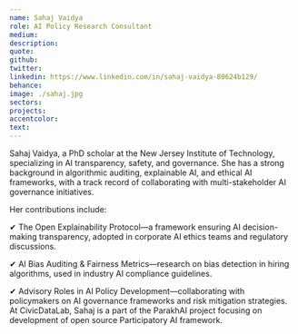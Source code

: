 ```yaml
---
name: Sahaj Vaidya
role: AI Policy Research Consultant
medium:
description:
quote:
github: 
twitter: 
linkedin: https://www.linkedin.com/in/sahaj-vaidya-80624b129/
behance:
image: ./sahaj.jpg
sectors: 
projects: 
accentcolor:
text:
---
```


Sahaj Vaidya, a PhD scholar at the New Jersey Institute of Technology, specializing in AI transparency, safety, and governance. She has a strong background in algorithmic auditing, explainable AI, and ethical AI frameworks, with a track record of collaborating with multi-stakeholder AI governance initiatives.

Her contributions include:

✔ The Open Explainability Protocol—a framework ensuring AI decision-making transparency, adopted in corporate AI ethics teams and regulatory discussions.

✔ AI Bias Auditing & Fairness Metrics—research on bias detection in hiring algorithms, used in industry AI compliance guidelines.

✔ Advisory Roles in AI Policy Development—collaborating with policymakers on AI governance frameworks and risk mitigation strategies. At CivicDataLab, Sahaj is a part of the ParakhAI project focusing on development of open source Participatory AI framework. 
